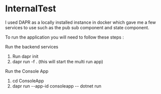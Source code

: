 # InternalTest

I used DAPR as a locally installed instance in docker which gave me a few services to use such as the pub sub component and state component. 

To run the application you will need to follow these steps : 

Run the backend services
1. Run dapr init
2. dapr run -f . (this will start the multi run app)

Run the Console App
1. cd ConsoleApp
2. dapr run --app-id consoleapp  -- dotnet run